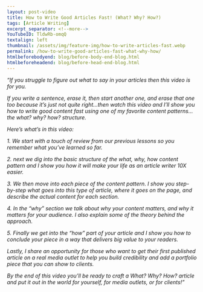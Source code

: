 ```yaml
---
layout: post-video
title: How to Write Good Articles Fast! (What? Why? How?)
tags: [Article Writing]
excerpt_separator: <!--more-->
YouTubeID: TldwRb-omqQ
textalign: left
thumbnail: /assets/img/feature-img/how-to-write-articles-fast.webp
permalink: /how-to-write-good-articles-fast-what-why-how/
htmlbeforebodyend: blog/before-body-end-blog.html
htmlbeforeheadend: blog/before-head-end-blog.html
---
```


_“If you struggle to figure out what to say in your articles then this video is for you._

_If you write a sentence, erase it, then start another one, and erase that one too because it’s just not quite right…then watch this video and I’ll show you how to write good content fast using one of my favorite content patterns…the what? why? how? structure._

_Here’s what’s in this video:_

_1. We start with a touch of review from our previous lessons so you remember what you’ve learned so far._

_2. next we dig into the basic structure of the what, why, how content pattern and I show you how it will make your life as an article writer 10X easier._

_3. We then move into each piece of the content pattern. I show you step-by-step what goes into this type of article, where it goes on the page, and describe the actual content for each section._

_4. In the “why” section we talk about why your content matters, and why it matters for your audience. I also explain some of the theory behind the approach._

_5. Finally we get into the “how” part of your article and I show you how to conclude your piece in a way that delivers big value to your readers._

_Lastly, I share an opportunity for those who want to get their first published article on a real media outlet to help you build credibility and add a portfolio piece that you can show to clients._

_By the end of this video you’ll be ready to craft a What? Why? How? article and put it out in the world for yourself, for media outlets, or for clients!”_
